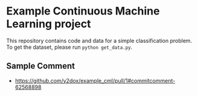# Example Continuous Machine Learning project

This repository contains code and data for a simple classification problem. To get the dataset, please run `python get_data.py`.

## Sample Comment

- https://github.com/y2dox/example_cml/pull/1#commitcomment-62568898

